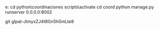 e:
cd python\coordinaciones
scripts\activate
cd coord
python manage.py runserver 0.0.0.0:8002

git
	glpat-JtmyxZJ4t8Gn5h5mLte8